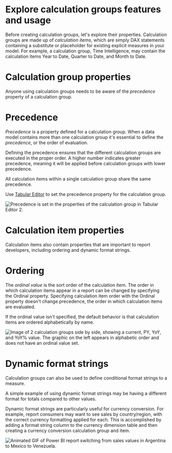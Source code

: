 
# 
# Explore calculation groups features and usage

Before creating calculation groups, let's explore their properties. Calculation groups are made up of *calculation items*, which are simply DAX statements containing a substitute or placeholder for existing explicit measures in your model. For example, a calculation group, Time Intelligence, may contain the calculation items Year to Date, Quarter to Date, and Month to Date.

## 
# Calculation group properties

Anyone using calculation groups needs to be aware of the *precedence* property of a calculation group.

### 
# Precedence

*Precedence* is a property defined for a calculation group. When a data model contains more than one calculation group it's essential to define the *precedence*, or the order of evaluation.

Defining the precedence ensures that the different calculation groups are executed in the proper order. A higher number indicates greater precedence, meaning it will be applied before calculation groups with lower precedence.

All calculation items within a single calculation group share the same precedence.

Use [Tabular Editor](https://github.com/TabularEditor/TabularEditor) to set the precedence property for the calculation group.

![Precedence is set in the properties of the calculation group in Tabular Editor 2.](../../wwl-data-ai/create-calculation-groups/media/precedence.png)

## 
# Calculation item properties

Calculation items also contain properties that are important to report developers, including ordering and dynamic format strings.

### 
# Ordering

The *ordinal value* is the sort order of the calculation item. The order in which calculation items appear in a report can be changed by specifying the Ordinal property. Specifying calculation item order with the Ordinal property doesn't change precedence, the order in which calculation items are evaluated.

If the ordinal value isn't specified, the default behavior is that calculation items are ordered alphabetically by name.

![Image of 2 calculation groups side by side, showing a current, PY, YoY, and YoY% value. The graphic on the left appears in alphabetic order and does not have an ordinal value set.](../../wwl-data-ai/create-calculation-groups/media/ordinal-value.png)

### 
# Dynamic format strings

Calculation groups can also be used to define conditional format strings to a measure.

A simple example of using dynamic format strings may be having a different format for totals compared to other values.

Dynamic format strings are particularly useful for currency conversion. For example, report consumers may want to see sales by country/region, with the correct currency formatting applied for each. This is accomplished by adding a format string column to the currency dimension table and then creating a currency conversion calculation group and item.

![Animated GIF of Power BI report switching from sales values in Argentina to Mexico to Venezuela.](../../wwl-data-ai/create-calculation-groups/media/dynamic-format-strings.gif)



